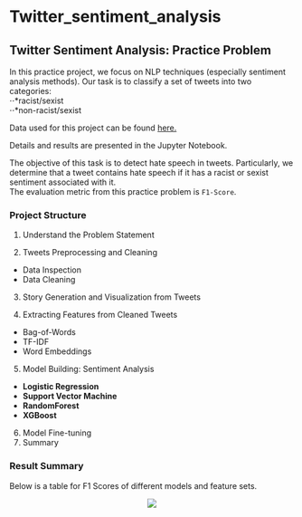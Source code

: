 # Twitter_sentiment_analysis
 
## Twitter Sentiment Analysis: Practice Problem
In this practice project, we focus on NLP techniques (especially sentiment analysis methods). Our task is to classify a set of tweets into two categories:  
⋅⋅*racist/sexist  
⋅⋅*non-racist/sexist  
  
Data used for this project can be found [here.](https://datahack.analyticsvidhya.com/contest/practice-problem-twitter-sentiment-analysis/)

Details and results are presented in the Jupyter Notebook.   
  
The objective of this task is to detect hate speech in tweets. Particularly, we determine that a tweet contains hate speech if it has a racist or sexist sentiment associated with it.  
The evaluation metric from this practice problem is `F1-Score`.   
  
### Project Structure

1. Understand the Problem Statement  
  
2. Tweets Preprocessing and Cleaning    
* Data Inspection  
* Data Cleaning  
  
3. Story Generation and Visualization from Tweets  
  
4. Extracting Features from Cleaned Tweets  
* Bag-of-Words  
* TF-IDF  
* Word Embeddings  
  
5. Model Building: Sentiment Analysis  
* __Logistic Regression__  
* __Support Vector Machine__  
* __RandomForest__  
* __XGBoost__    
  
6. Model Fine-tuning
7. Summary
  
### Result Summary
Below is a table for F1 Scores of different models and feature sets.  
<p align="center">
  <img src="https://i.ibb.co/2sx43RR/image.png">
</p>
